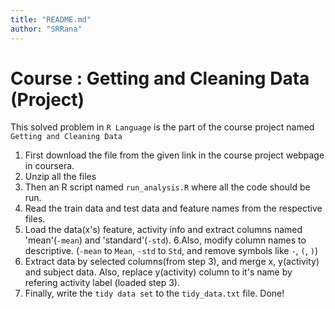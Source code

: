 ```yaml
---
title: "README.md"
author: "SRRana"
---
```


Course : Getting and Cleaning Data (Project)
=============================================

This solved problem in ``R Language`` is the part of the course project named ``Getting and Cleaning Data`` 

1. First download the file from the given link in the course project webpage in coursera.
2. Unzip all the files
3. Then an R script named ``run_analysis.R`` where all the code should be run.
4. Read the train data and test data and feature names from the respective files.
5. Load the data(x's) feature, activity info and extract columns named 'mean'(`-mean`) and    'standard'(`-std`).
6.Also, modify column names to descriptive. (`-mean` to `Mean`, `-std` to `Std`, and remove symbols like `-`, `(`, `)`)
7. Extract data by selected columns(from step 3), and merge x, y(activity) and subject data.
   Also, replace y(activity) column to it's name by refering activity label (loaded step 3).
8. Finally, write the ``tidy data set`` to the ``tidy_data.txt`` file. Done!
